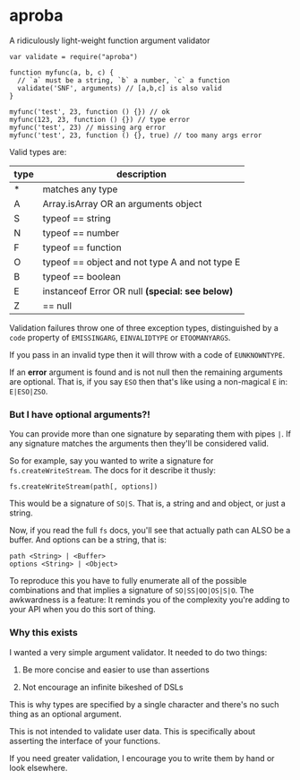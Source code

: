 aproba
======

A ridiculously light-weight function argument validator

```
var validate = require("aproba")

function myfunc(a, b, c) {
  // `a` must be a string, `b` a number, `c` a function
  validate('SNF', arguments) // [a,b,c] is also valid
}

myfunc('test', 23, function () {}) // ok
myfunc(123, 23, function () {}) // type error
myfunc('test', 23) // missing arg error
myfunc('test', 23, function () {}, true) // too many args error

```

Valid types are:

type | description
---- | -----------
*    | matches any type
A    | Array.isArray OR an arguments object
S    | typeof == string
N    | typeof == number
F    | typeof == function
O    | typeof == object and not type A and not type E
B    | typeof == boolean
E    | instanceof Error OR null **(special: see below)**
Z    | == null

Validation failures throw one of three exception types, distinguished by a
`code` property of `EMISSINGARG`, `EINVALIDTYPE` or `ETOOMANYARGS`.

If you pass in an invalid type then it will throw with a code of
`EUNKNOWNTYPE`.

If an **error** argument is found and is not null then the remaining
arguments are optional.  That is, if you say `ESO` then that's like using a
non-magical `E` in: `E|ESO|ZSO`.

### But I have optional arguments?!

You can provide more than one signature by separating them with pipes `|`.
If any signature matches the arguments then they'll be considered valid.

So for example, say you wanted to write a signature for
`fs.createWriteStream`.  The docs for it describe it thusly:

```
fs.createWriteStream(path[, options])
```

This would be a signature of `SO|S`.  That is, a string and and object, or
just a string.

Now, if you read the full `fs` docs, you'll see that actually path can ALSO
be a buffer.  And options can be a string, that is:
```
path <String> | <Buffer>
options <String> | <Object>
```

To reproduce this you have to fully enumerate all of the possible
combinations and that implies a signature of `SO|SS|OO|OS|S|O`.  The
awkwardness is a feature: It reminds you of the complexity you're adding to
your API when you do this sort of thing.


### Why this exists

I wanted a very simple argument validator. It needed to do two things:

1. Be more concise and easier to use than assertions

2. Not encourage an infinite bikeshed of DSLs

This is why types are specified by a single character and there's no such
thing as an optional argument. 

This is not intended to validate user data. This is specifically about
asserting the interface of your functions.

If you need greater validation, I encourage you to write them by hand or
look elsewhere.

